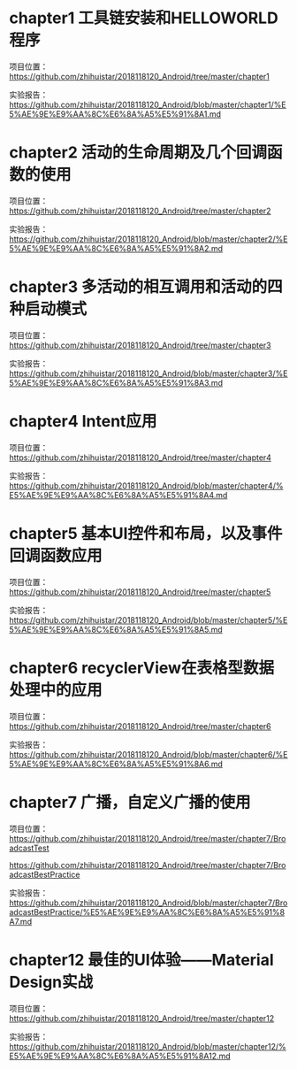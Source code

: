 # chapter1 工具链安装和HELLOWORLD程序

项目位置：https://github.com/zhihuistar/2018118120_Android/tree/master/chapter1

实验报告：https://github.com/zhihuistar/2018118120_Android/blob/master/chapter1/%E5%AE%9E%E9%AA%8C%E6%8A%A5%E5%91%8A1.md

# chapter2 活动的生命周期及几个回调函数的使用

项目位置：https://github.com/zhihuistar/2018118120_Android/tree/master/chapter2

实验报告：https://github.com/zhihuistar/2018118120_Android/blob/master/chapter2/%E5%AE%9E%E9%AA%8C%E6%8A%A5%E5%91%8A2.md

# chapter3 多活动的相互调用和活动的四种启动模式

项目位置：https://github.com/zhihuistar/2018118120_Android/tree/master/chapter3

实验报告：https://github.com/zhihuistar/2018118120_Android/blob/master/chapter3/%E5%AE%9E%E9%AA%8C%E6%8A%A5%E5%91%8A3.md

# chapter4 Intent应用

项目位置：https://github.com/zhihuistar/2018118120_Android/tree/master/chapter4

实验报告：https://github.com/zhihuistar/2018118120_Android/blob/master/chapter4/%E5%AE%9E%E9%AA%8C%E6%8A%A5%E5%91%8A4.md

# chapter5 基本UI控件和布局，以及事件回调函数应用

项目位置：https://github.com/zhihuistar/2018118120_Android/tree/master/chapter5

实验报告：https://github.com/zhihuistar/2018118120_Android/blob/master/chapter5/%E5%AE%9E%E9%AA%8C%E6%8A%A5%E5%91%8A5.md

# chapter6 recyclerView在表格型数据处理中的应用

项目位置：https://github.com/zhihuistar/2018118120_Android/tree/master/chapter6

实验报告：https://github.com/zhihuistar/2018118120_Android/blob/master/chapter6/%E5%AE%9E%E9%AA%8C%E6%8A%A5%E5%91%8A6.md

# chapter7 广播，自定义广播的使用

项目位置：https://github.com/zhihuistar/2018118120_Android/tree/master/chapter7/BroadcastTest

https://github.com/zhihuistar/2018118120_Android/tree/master/chapter7/BroadcastBestPractice

实验报告：https://github.com/zhihuistar/2018118120_Android/blob/master/chapter7/BroadcastBestPractice/%E5%AE%9E%E9%AA%8C%E6%8A%A5%E5%91%8A7.md

# chapter12 最佳的UI体验——Material Design实战

项目位置：https://github.com/zhihuistar/2018118120_Android/tree/master/chapter12

实验报告：https://github.com/zhihuistar/2018118120_Android/blob/master/chapter12/%E5%AE%9E%E9%AA%8C%E6%8A%A5%E5%91%8A12.md